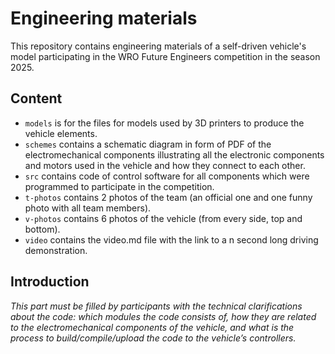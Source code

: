 Engineering materials
====

This repository contains engineering materials of a self-driven vehicle's model participating in the WRO Future Engineers competition in the season 2025.

## Content


* `models` is for the files for models used by 3D printers to produce the vehicle elements.
* `schemes` contains a schematic diagram in form of PDF of the electromechanical components illustrating all the electronic components and motors used in the vehicle and how they connect to each other.
* `src` contains code of control software for all components which were programmed to participate in the competition.
* `t-photos` contains 2 photos of the team (an official one and one funny photo with all team members).
* `v-photos` contains 6 photos of the vehicle (from every side, top and bottom).
* `video` contains the video.md file with the link to a n second long driving demonstration.


## Introduction

_This part must be filled by participants with the technical clarifications about the code: which modules the code consists of, how they are related to the electromechanical components of the vehicle, and what is the process to build/compile/upload the code to the vehicle’s controllers._
